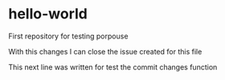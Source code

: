 # hello-world
First repository for testing porpouse


With this changes I can close the issue created for this file

This next line was written for test the commit changes function
